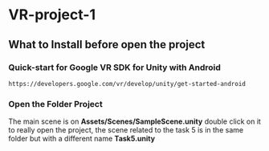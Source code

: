 # VR-project-1

## What to Install before open the project

### Quick-start for Google VR SDK for Unity with Android
```
https://developers.google.com/vr/develop/unity/get-started-android
```
### Open the Folder Project

The main scene is on **Assets/Scenes/SampleScene.unity** double click on it to really open the project, the scene related to the task 5 is in the same folder but with a different name **Task5.unity**